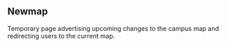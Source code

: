 ## Newmap

Temporary page advertising upcoming changes to the campus map and redirecting users to the current map.